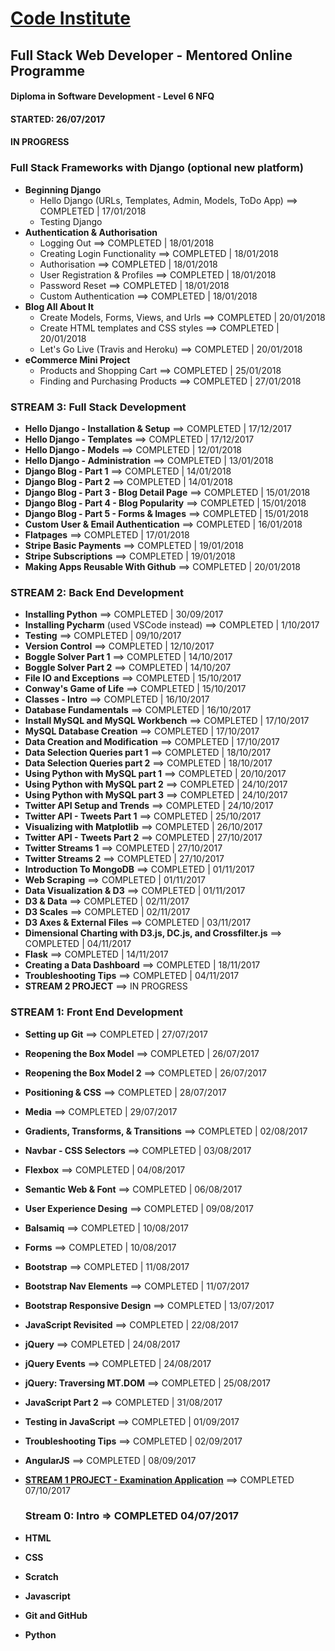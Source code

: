 # [Code Institute](https://www.codeinstitute.net/ "Visit Code Institute")

## Full Stack Web Developer - Mentored Online Programme
#### Diploma in Software Development - Level 6 NFQ
#### STARTED: 26/07/2017
#### IN PROGRESS

### **Full Stack Frameworks with Django** (optional new platform)
- **Beginning Django**
  - Hello Django (URLs, Templates, Admin, Models, ToDo App) ==> COMPLETED | 17/01/2018
  - Testing Django
- **Authentication & Authorisation** 
  - Logging Out ==> COMPLETED | 18/01/2018
  - Creating Login Functionality ==> COMPLETED | 18/01/2018
  - Authorisation ==> COMPLETED | 18/01/2018
  - User Registration & Profiles ==> COMPLETED | 18/01/2018
  - Password Reset ==> COMPLETED | 18/01/2018
  - Custom Authentication ==> COMPLETED | 18/01/2018
- **Blog All About It**
  - Create Models, Forms, Views, and Urls ==> COMPLETED | 20/01/2018
  - Create HTML templates and CSS styles ==> COMPLETED | 20/01/2018
  - Let's Go Live (Travis and Heroku) ==> COMPLETED | 20/01/2018
- **eCommerce Mini Project**
  - Products and Shopping Cart ==> COMPLETED | 25/01/2018
  - Finding and Purchasing Products ==> COMPLETED | 27/01/2018

### **STREAM 3: Full Stack Development**
- **Hello Django - Installation & Setup** ==> COMPLETED | 17/12/2017
- **Hello Django - Templates** ==> COMPLETED | 17/12/2017
- **Hello Django - Models** ==> COMPLETED | 12/01/2018
- **Hello Django - Administration** ==> COMPLETED | 13/01/2018
- **Django Blog - Part 1** ==> COMPLETED | 14/01/2018
- **Django Blog - Part 2** ==> COMPLETED | 14/01/2018
- **Django Blog - Part 3 - Blog Detail Page** ==> COMPLETED | 15/01/2018
- **Django Blog - Part 4 - Blog Popularity** ==> COMPLETED | 15/01/2018
- **Django Blog - Part 5 - Forms & Images** ==> COMPLETED | 15/01/2018
- **Custom User & Email Authentication** ==> COMPLETED | 16/01/2018
- **Flatpages** ==> COMPLETED | 17/01/2018
- **Stripe Basic Payments** ==> COMPLETED | 19/01/2018
- **Stripe Subscriptions** ==> COMPLETED | 19/01/2018
- **Making Apps Reusable With Github** ==> COMPLETED | 20/01/2018

### **STREAM 2: Back End Development**
- **Installing Python** ==> COMPLETED | 30/09/2017
- **Installing Pycharm** (used VSCode instead) ==> COMPLETED | 1/10/2017
- **Testing** ==> COMPLETED | 09/10/2017
- **Version Control** ==> COMPLETED | 12/10/2017
- **Boggle Solver Part 1** ==> COMPLETED | 14/10/2017
- **Boggle Solver Part 2** ==> COMPLETED | 14/10/207
- **File IO and Exceptions** ==> COMPLETED | 15/10/2017
- **Conway's Game of Life** ==> COMPLETED | 15/10/2017
- **Classes - Intro** ==> COMPLETED | 16/10/2017
- **Database Fundamentals** ==> COMPLETED | 16/10/2017
- **Install MySQL and MySQL Workbench** ==> COMPLETED | 17/10/2017
- **MySQL Database Creation** ==> COMPLETED | 17/10/2017
- **Data Creation and Modification** ==> COMPLETED | 17/10/2017
- **Data Selection Queries part 1** ==> COMPLETED | 18/10/2017
- **Data Selection Queries part 2** ==> COMPLETED | 18/10/2017
- **Using Python with MySQL part 1** ==> COMPLETED | 20/10/2017
- **Using Python with MySQL part 2** ==> COMPLETED | 24/10/2017
- **Using Python with MySQL part 3** ==> COMPLETED | 24/10/2017
- **Twitter API Setup and Trends** ==> COMPLETED | 24/10/2017
- **Twitter API - Tweets Part 1** ==> COMPLETED | 25/10/2017
- **Visualizing with Matplotlib** ==> COMPLETED | 26/10/2017
- **Twitter API - Tweets Part 2** ==> COMPLETED | 27/10/2017
- **Twitter Streams 1** ==> COMPLETED | 27/10/2017
- **Twitter Streams 2** ==> COMPLETED | 27/10/2017
- **Introduction To MongoDB** ==> COMPLETED | 01/11/2017
- **Web Scraping** ==> COMPLETED | 01/11/2017
- **Data Visualization & D3** ==> COMPLETED | 01/11/2017
- **D3 & Data** ==> COMPLETED | 02/11/2017
- **D3 Scales** ==> COMPLETED | 02/11/2017
- **D3 Axes & External Files** ==> COMPLETED | 03/11/2017
- **Dimensional Charting with D3.js, DC.js, and Crossfilter.js** ==> COMPLETED | 04/11/2017
- **Flask** ==> COMPLETED | 14/11/2017
- **Creating a Data Dashboard** ==> COMPLETED | 18/11/2017
- **Troubleshooting Tips** ==> COMPLETED | 04/11/2017
- **STREAM 2 PROJECT** ==> IN PROGRESS

### **STREAM 1: Front End Development**
- **Setting up Git** ==> COMPLETED | 27/07/2017
- **Reopening the Box Model** ==> COMPLETED | 26/07/2017
- **Reopening the Box Model 2** ==> COMPLETED | 26/07/2017
- **Positioning & CSS** ==> COMPLETED | 28/07/2017
- **Media** ==> COMPLETED | 29/07/2017
- **Gradients, Transforms, & Transitions** ==> COMPLETED | 02/08/2017
- **Navbar - CSS Selectors** ==> COMPLETED | 03/08/2017
- **Flexbox** ==> COMPLETED | 04/08/2017
- **Semantic Web & Font** ==> COMPLETED | 06/08/2017
- **User Experience Desing** ==> COMPLETED | 09/08/2017
- **Balsamiq** ==> COMPLETED | 10/08/2017
- **Forms** ==> COMPLETED | 10/08/2017
- **Bootstrap** ==> COMPLETED | 11/08/2017
- **Bootstrap Nav Elements** ==> COMPLETED | 11/07/2017
- **Bootstrap Responsive Design** ==> COMPLETED | 13/07/2017
- **JavaScript Revisited** ==> COMPLETED | 22/08/2017
- **jQuery** ==> COMPLETED | 24/08/2017
- **jQuery Events** ==> COMPLETED | 24/08/2017
- **jQuery: Traversing MT.DOM** ==> COMPLETED | 25/08/2017
- **JavaScript Part 2** ==> COMPLETED | 31/08/2017
- **Testing in JavaScript**  ==> COMPLETED | 01/09/2017
- **Troubleshooting Tips** ==> COMPLETED | 02/09/2017
- **AngularJS** ==> COMPLETED | 08/09/2017
- [**STREAM 1 PROJECT - Examination Application**](https://github.com/sebam2k4/stream1-project) ==> COMPLETED 07/10/2017

  ### **Stream 0: Intro** => COMPLETED 04/07/2017
- **HTML**
- **CSS**
- **Scratch**
- **Javascript**
- **Git and GitHub**
- **Python**